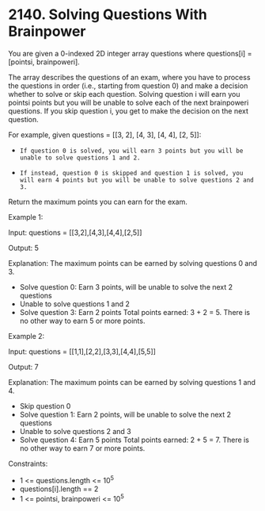 # 2140. Solving Questions With Brainpower

You are given a 0-indexed 2D integer array questions where questions[i] = [pointsi, brainpoweri].

The array describes the questions of an exam, where you have to process the questions in order (i.e., starting from question 0) and make a decision whether to solve or skip each question. Solving question i will earn you pointsi points but you will be unable to solve each of the next brainpoweri questions. If you skip question i, you get to make the decision on the next question.

For example, given questions = [[3, 2], [4, 3], [4, 4], [2, 5]]:
*     If question 0 is solved, you will earn 3 points but you will be unable to solve questions 1 and 2.
*     If instead, question 0 is skipped and question 1 is solved, you will earn 4 points but you will be unable to solve questions 2 and 3.

Return the maximum points you can earn for the exam.

Example 1:

Input: questions = [[3,2],[4,3],[4,4],[2,5]]

Output: 5

Explanation: The maximum points can be earned by solving questions 0 and 3.
- Solve question 0: Earn 3 points, will be unable to solve the next 2 questions
- Unable to solve questions 1 and 2
- Solve question 3: Earn 2 points
  Total points earned: 3 + 2 = 5. There is no other way to earn 5 or more points.

Example 2:

Input: questions = [[1,1],[2,2],[3,3],[4,4],[5,5]]

Output: 7

Explanation: The maximum points can be earned by solving questions 1 and 4.
- Skip question 0
- Solve question 1: Earn 2 points, will be unable to solve the next 2 questions
- Unable to solve questions 2 and 3
- Solve question 4: Earn 5 points
  Total points earned: 2 + 5 = 7. There is no other way to earn 7 or more points.



Constraints:

* 1 <= questions.length <= 10<sup>5</sup>
* questions[i].length == 2
* 1 <= pointsi, brainpoweri <= 10<sup>5</sup>